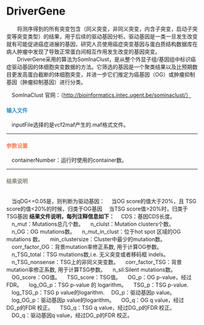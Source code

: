 # DriverGene
　　将测序得到的所有突变包含（同义突变，非同义突变，内含子突变，启动子突变等突变类型）的结果，用于后续的驱动基因分析。驱动基因是一类一旦发生改变就有可能促进癌症进展的基因，研究人员使用癌症突变基因与蛋白质结构数据库在病人肿瘤中发现了导致正常蛋白间相互作用发生改变的基因突变。
　　DriverGene采用的算法为SomInaClust，是从整个外显子组/基因组中标识癌症驱动基因的体细胞突变数据的方法。它筛选的基因是一个聚类结果以及比预期数目更发高蛋白截断的体细胞突变，并进一步它们推定为癌基因（OG）或肿瘤抑制基因（肿瘤抑制基因）进行分类。

　SomInaClust 官网：（http://bioinformatics.intec.ugent.be/sominaclust/）

#### **<i class="fa fa-dot-circle-o" aria-hidden="true" style="color:#3090C7"></i><span style="color:#3090C7"> 输入文件**

　inputFile选择的是vcf2maf产生的.maf格式文件。
***
#### **<i class="fa fa-cog" aria-hidden="true" style="color:#F88158"></i> <span style="color:#F88158">参数设置**
　containerNumber：运行时使用的container数。

***
#### **<i class="fa fa-file-text" aria-hidden="true" style="color:#848b79"></i><span style="color:#848b79"> 结果说明**

<div style="text-align:center">
<img data-src="1.png" width="600px" ></img>
</div>

　当qDG<=0.05是，则判断为驱动基因：
　当OG score的值大于20%，且 TSG score的值<20%的时候，归类于OG基因
　当TSG score值>20%时，归类于TSG基因
**结果文件说明，每列注释信息如下：**
　CDS：基因CDS长度。
　n_mut：Mutations总几个数。
　n_clulst：Mutation clusters个数。
　n_OG：OG mutations数。
　n_mut_in_clust：位于hot spot 区域的OG mutations 数。
　min_clustersize：Cluster中最少的mutation数。
　corr_factor_OG：背景mutation率修正系数, 用于计算OG参数。
　n_TSG_total：TSG mutations数,i.e. 无义突变或者移码框 indels。
　n_TSG_nonsense：TSG上的非同义突变数。
　corr_factor_TSG：背景mutation率修正系数, 用于计算TSG参数。
　n_sil:Silent mutations数。
　OG_score：OG值。
　TSG_score：TSG值。
　OG_p：OG p-value，经过FDR。
　log_OG_p：TSG p-value 的 logarithm。
　TSG_p：TSG p-value.
　log_TSG_p：TSG p value的logarithm.
　DG_p：驱动基因p value。
　log_OG_p：驱动基因p value的logarithm。
　OG_q：OG q value，经过DG_p的FDR 校正。
　TSG_q：TSG q value，经过DG_p的FDR 校正。
　DG_q：驱动基因q value，经过DG_p的FDR 校正。





